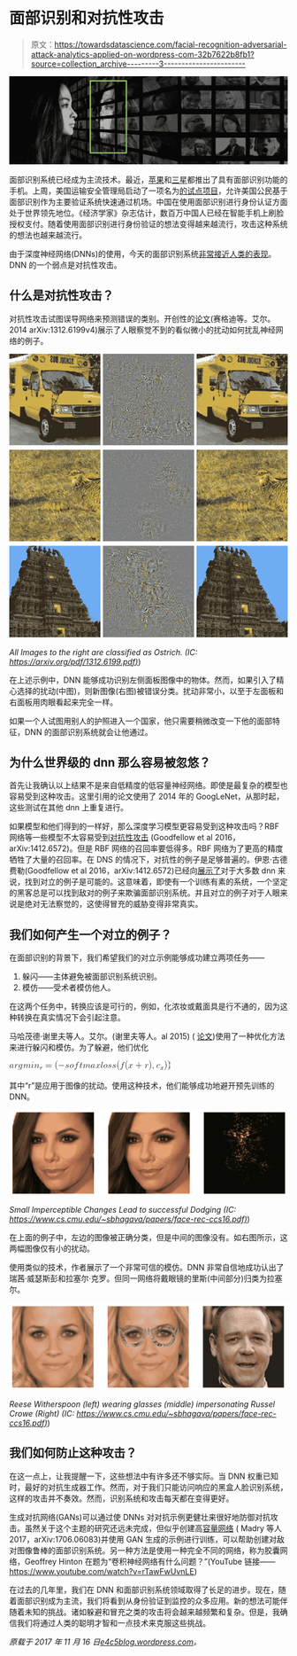 # 面部识别和对抗性攻击

> 原文：<https://towardsdatascience.com/facial-recognition-adversarial-attack-analytics-applied-on-wordpress-com-32b7622b8fb1?source=collection_archive---------3----------------------->

![](img/9eb1aab2f79219761ecd5d84301bc242.png)

面部识别系统已经成为主流技术。最近，[苹果](https://support.apple.com/en-us/HT208108)和[三星](http://www.samsung.com/global/galaxy/galaxy-s8/security/)都推出了具有面部识别功能的手机。上周，美国运输安全管理局启动了一项名为[的试点项目](http://www.airport-technology.com/news/newsus-customs-and-border-protection-deploys-facial-recognition-biometric-technology-at-jfk-international-airport-5949041/)，允许美国公民基于面部识别作为主要验证系统快速通过机场。中国在使用面部识别进行身份认证方面处于世界领先地位。《经济学家》杂志估计，数百万中国人已经在智能手机上刷脸授权支付。随着使用面部识别进行身份验证的想法变得越来越流行，攻击这种系统的想法也越来越流行。

由于深度神经网络(DNNs)的使用，今天的面部识别系统[非常接近人类的表现](http://fortune.com/2015/03/17/google-facenet-artificial-intelligence/)。DNN 的一个弱点是对抗性攻击。

## 什么是对抗性攻击？

对抗性攻击试图误导网络来预测错误的类别。开创性的[论文](https://arxiv.org/pdf/1312.6199.pdf)(赛格迪等。艾尔。2014 arXiv:1312.6199v4)展示了人眼察觉不到的看似微小的扰动如何扰乱神经网络的例子。

![](img/cd98187a2e1f172d049b600a43d2f546.png)

*All Images to the right are classified as Ostrich. (IC:* [*https://arxiv.org/pdf/1312.6199.pdf)*](https://arxiv.org/pdf/1312.6199.pdf))

在上述示例中，DNN 能够成功识别左侧面板图像中的物体。然而，如果引入了精心选择的扰动(中图)，则新图像(右图)被错误分类。扰动非常小，以至于左面板和右面板用肉眼看起来完全一样。

如果一个人试图用别人的护照进入一个国家，他只需要稍微改变一下他的面部特征，DNN 的面部识别系统就会让他通过。

## 为什么世界级的 dnn 那么容易被忽悠？

首先让我确认以上结果不是来自低精度的低容量神经网络。即使是最复杂的模型也容易受到这种攻击。这里引用的论文使用了 2014 年的 GoogLeNet，从那时起，这些测试在其他 dnn 上重复进行。

如果模型和他们得到的一样好，那么深度学习模型更容易受到这种攻击吗？RBF 网络等一些模型不太容易受到[对抗性攻击](https://arxiv.org/pdf/1412.6572.pdf) (Goodfellow et al 2016，arXiv:1412.6572)。但是 RBF 网络的召回率要低得多。RBF 网络为了更高的精度牺牲了大量的召回率。在 DNS 的情况下，对抗性的例子是足够普遍的。伊恩·古德费勒(Goodfellow et al 2016，arXiv:1412.6572)已经向[展示了](https://arxiv.org/pdf/1412.6572.pdf)对于大多数 dnn 来说，找到对立的例子是可能的。这意味着，即使有一个训练有素的系统，一个坚定的黑客总是可以找到敌对的例子来欺骗面部识别系统。并且对立的例子对于人眼来说是绝对无法察觉的，这使得冒充的威胁变得非常真实。

## 我们如何产生一个对立的例子？

在面部识别的背景下，我们希望我们的对立示例能够成功建立两项任务——

1.  躲闪——主体避免被面部识别系统识别。
2.  模仿——受术者模仿他人。

在这两个任务中，转换应该是可行的，例如，化浓妆或戴面具是行不通的，因为这种转换在真实情况下会引起注意。

马哈茂德·谢里夫等人。艾尔。(谢里夫等人。al 2015) ( [论文](https://www.cs.cmu.edu/~sbhagava/papers/face-rec-ccs16.pdf))使用了一种优化方法来进行躲闪和模仿。为了躲避，他们优化

![](img/d5823085e084e6bd5101d631f67420a3.png)

其中“r”是应用于图像的扰动。使用这种技术，他们能够成功地避开预先训练的 DNN。

![](img/1a2dd5eb1fd72104483a532b5a1fe9db.png)

*Small Imperceptible Changes Lead to successful Dodging (IC:* [*https://www.cs.cmu.edu/~sbhagava/papers/face-rec-ccs16.pdf)*](https://www.cs.cmu.edu/~sbhagava/papers/face-rec-ccs16.pdf))

在上面的例子中，左边的图像被正确分类，但是中间的图像没有。如右图所示，这两幅图像仅有小的扰动。

使用类似的技术，作者展示了一个非常可信的模仿。DNN 非常自信地成功认出了瑞茜·威瑟斯彭和拉塞尔·克罗。但同一网络将戴眼镜的里斯(中间部分)归类为拉塞尔。

![](img/64711d04007bc2d302f77bd9a1128d19.png)

*Reese Witherspoon (left) wearing glasses (middle) impersonating Russel Crowe (Right) (IC:* [*https://www.cs.cmu.edu/~sbhagava/papers/face-rec-ccs16.pdf)*](https://www.cs.cmu.edu/~sbhagava/papers/face-rec-ccs16.pdf))

## 我们如何防止这种攻击？

在这一点上，让我提醒一下，这些想法中有许多还不够实际。当 DNN 权重已知时，最好的对抗生成器工作。然而，对于我们只能访问响应的黑盒人脸识别系统，这样的攻击并不奏效。然而，识别系统和攻击每天都在变得更好。

生成对抗网络(GANs)可以通过使 DNNs 对对抗示例更健壮来很好地防御对抗攻击。虽然关于这个主题的研究还远未完成，但似乎创建高[容量网络](https://arxiv.org/pdf/1706.06083.pdf) ( Madry 等人 2017，arXiv:1706.06083)并使用 GAN 生成的示例进行训练，可以帮助创建对敌对图像鲁棒的面部识别系统。另一种方法是使用一种完全不同的网络，称为胶囊网络，Geoffrey Hinton 在题为“卷积神经网络有什么问题？”(YouTube 链接——https://www.youtube.com/watch?v=rTawFwUvnLE)

在过去的几年里，我们在 DNN 和面部识别系统领域取得了长足的进步。现在，随着面部识别成为主流，我们将看到从身份验证到监控的众多应用。新的想法可能伴随着未知的挑战。诸如躲避和冒充之类的攻击将会越来越频繁和复杂。但是，我确信我们将通过人类的聪明才智和一点技术来克服这些挑战。

*原载于 2017 年 11 月 16 日*[*e4c5blog.wordpress.com*](https://e4c5blog.wordpress.com/2017/11/16/facial-recognition-adversarial-attack/)*。*